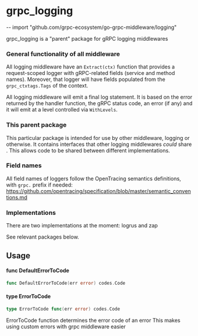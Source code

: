 # grpc_logging
--
    import "github.com/grpc-ecosystem/go-grpc-middleware/logging"

grpc_logging is a "parent" package for gRPC logging middlewares


### General functionality of all middleware

All logging middleware have an `Extract(ctx)` function that provides a
request-scoped logger with gRPC-related fields (service and method names).
Moreover, that logger will have fields populated from the `grpc_ctxtags.Tags` of
the context.

All logging middleware will emit a final log statement. It is based on the error
returned by the handler function, the gRPC status code, an error (if any) and it
will emit at a level controlled via `WithLevels`.


### This parent package

This particular package is intended for use by other middleware, logging or
otherwise. It contains interfaces that other logging middlewares *could* share .
This allows code to be shared between different implementations.


### Field names

All field names of loggers follow the OpenTracing semantics definitions, with
`grpc.` prefix if needed:
https://github.com/opentracing/specification/blob/master/semantic_conventions.md


### Implementations

There are two implementations at the moment: logrus and zap

See relevant packages below.

## Usage

#### func  DefaultErrorToCode

```go
func DefaultErrorToCode(err error) codes.Code
```

#### type ErrorToCode

```go
type ErrorToCode func(err error) codes.Code
```

ErrorToCode function determines the error code of an error This makes using
custom errors with grpc middleware easier

